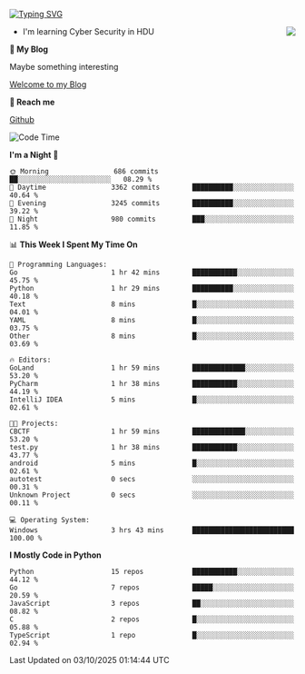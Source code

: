 [![Typing SVG](https://readme-typing-svg.herokuapp.com?font=Fira+Code&pause=1000&random=false&width=450&height=60&lines=Hello+%F0%9F%91%8B%F0%9F%8F%BB;I'm+JBNRZ)](https://git.io/typing-svg)

<a href="#">
  <img align="right" src="https://github-readme-stats.vercel.app/api?username=JBNRZ&show_icons=true&bg_color=15,f2f7fd,E0EAFC" />
</a>

- I'm learning Cyber Security in HDU

 **🌱 My Blog**

Maybe something interesting

[Welcome to my Blog](https://jbnrz.com.cn/)

 **💬 Reach me** 

[Github](https://github.com/JBNRZ)


<!--START_SECTION:waka-->
![Code Time](http://img.shields.io/badge/Code%20Time-1%2C403%20hrs%2034%20mins-blue)

**I'm a Night 🦉** 

```text
🌞 Morning                686 commits         ██░░░░░░░░░░░░░░░░░░░░░░░   08.29 % 
🌆 Daytime                3362 commits        ██████████░░░░░░░░░░░░░░░   40.64 % 
🌃 Evening                3245 commits        ██████████░░░░░░░░░░░░░░░   39.22 % 
🌙 Night                  980 commits         ███░░░░░░░░░░░░░░░░░░░░░░   11.85 % 
```


📊 **This Week I Spent My Time On** 

```text
💬 Programming Languages: 
Go                       1 hr 42 mins        ███████████░░░░░░░░░░░░░░   45.75 % 
Python                   1 hr 29 mins        ██████████░░░░░░░░░░░░░░░   40.18 % 
Text                     8 mins              █░░░░░░░░░░░░░░░░░░░░░░░░   04.01 % 
YAML                     8 mins              █░░░░░░░░░░░░░░░░░░░░░░░░   03.75 % 
Other                    8 mins              █░░░░░░░░░░░░░░░░░░░░░░░░   03.69 % 

🔥 Editors: 
GoLand                   1 hr 59 mins        █████████████░░░░░░░░░░░░   53.20 % 
PyCharm                  1 hr 38 mins        ███████████░░░░░░░░░░░░░░   44.19 % 
IntelliJ IDEA            5 mins              █░░░░░░░░░░░░░░░░░░░░░░░░   02.61 % 

🐱‍💻 Projects: 
CBCTF                    1 hr 59 mins        █████████████░░░░░░░░░░░░   53.20 % 
test.py                  1 hr 38 mins        ███████████░░░░░░░░░░░░░░   43.77 % 
android                  5 mins              █░░░░░░░░░░░░░░░░░░░░░░░░   02.61 % 
autotest                 0 secs              ░░░░░░░░░░░░░░░░░░░░░░░░░   00.31 % 
Unknown Project          0 secs              ░░░░░░░░░░░░░░░░░░░░░░░░░   00.11 % 

💻 Operating System: 
Windows                  3 hrs 43 mins       █████████████████████████   100.00 % 
```

**I Mostly Code in Python** 

```text
Python                   15 repos            ███████████░░░░░░░░░░░░░░   44.12 % 
Go                       7 repos             █████░░░░░░░░░░░░░░░░░░░░   20.59 % 
JavaScript               3 repos             ██░░░░░░░░░░░░░░░░░░░░░░░   08.82 % 
C                        2 repos             █░░░░░░░░░░░░░░░░░░░░░░░░   05.88 % 
TypeScript               1 repo              █░░░░░░░░░░░░░░░░░░░░░░░░   02.94 % 
```




 Last Updated on 03/10/2025 01:14:44 UTC
<!--END_SECTION:waka-->
